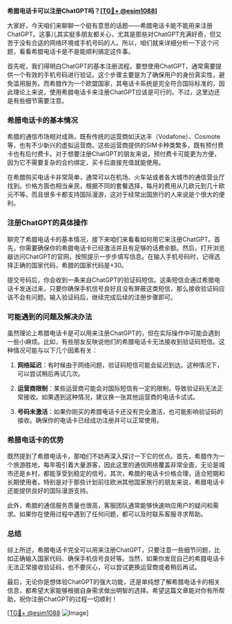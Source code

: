 **希腊电话卡可以注册ChatGPT吗？[[TG💪+ @esim1088](https://t.me/s/esim1088)]**

大家好，今天咱们来聊聊一个挺有意思的话题——希腊电话卡能不能用来注册ChatGPT。这事儿其实挺多朋友都关心，尤其是那些对ChatGPT充满好奇，但又苦于没有合适的网络环境或手机号码的人。所以，咱们就来详细分析一下这个问题，看看希腊电话卡是不是能顺利搞定这件事。

首先呢，我们得明白ChatGPT的基本注册流程。要想使用ChatGPT，通常需要提供一个有效的手机号码进行验证。这个步骤主要是为了确保用户的身份真实性，避免滥用服务。而希腊作为一个欧盟国家，其电话卡系统是完全符合国际标准的，因此理论上来说，使用希腊电话卡来注册ChatGPT应该是可行的。不过，这里边还是有些细节需要注意。

### 希腊电话卡的基本情况

希腊的通信市场相对成熟，既有传统的运营商如沃达丰（Vodafone）、Cosmote等，也有不少新兴的虚拟运营商。这些运营商提供的SIM卡种类繁多，既有预付费卡也有后付费卡。对于想要注册ChatGPT的朋友来说，预付费卡可能更为方便，因为它不需要复杂的合约绑定，买卡后直接充值就能使用。

在希腊购买电话卡非常简单，通常可以在机场、火车站或者各大城市的通信营业厅找到。价格方面也相当亲民，根据不同的套餐选择，每月的费用从几欧元到几十欧元不等。而且很多卡都支持国际漫游，这对于经常出国旅行的人来说是个很大的便利。

### 注册ChatGPT的具体操作

聊完了希腊电话卡的基本情况，接下来咱们来看看如何用它来注册ChatGPT。首先，你需要确保你的希腊电话卡已经激活并且有足够的话费余额。然后，打开浏览器访问ChatGPT的官网，按照提示一步步填写信息。在输入手机号码时，记得选择正确的国家代码，希腊的国家代码是+30。

提交号码后，你会收到一条来自ChatGPT的验证码短信。这条短信会通过希腊电话卡发送过来，只要你确保手机信号良好且没有屏蔽这类短信，那么接收验证码应该不会有问题。输入验证码后，继续完成后续的注册步骤即可。

### 可能遇到的问题及解决办法

虽然理论上希腊电话卡是可以用来注册ChatGPT的，但在实际操作中可能会遇到一些小麻烦。比如，有些朋友反映说他们的希腊电话卡无法接收到验证码短信。这种情况可能与以下几个因素有关：

1. **网络延迟**：有时候由于网络问题，验证码短信可能会延迟到达。这种情况下，可以尝试稍后再试几次。
   
2. **运营商限制**：某些运营商可能会对国际短信有一定的限制，导致验证码无法正常接收。如果遇到这种情况，建议换一张其他运营商的电话卡试试。

3. **号码未激活**：如果你刚买的希腊电话卡还没有完全激活，也可能影响验证码的接收。确保你的电话卡已经成功注册并可以正常使用。

### 希腊电话卡的优势

既然提到了希腊电话卡，那咱们不妨再深入探讨一下它的优点。首先，希腊作为一个旅游胜地，每年吸引着大量游客，因此这里的通信网络覆盖非常全面，无论是城市还是乡村，都能享受到稳定的信号。其次，希腊的电话卡价格合理，适合短期和长期使用者。特别是对于那些计划前往欧洲其他国家旅行的朋友来说，希腊电话卡还能提供良好的国际漫游支持。

此外，希腊的通信服务质量也很高，客服团队通常能够快速响应用户的疑问和需求。如果你在使用过程中遇到了任何问题，都可以及时联系客服寻求帮助。

### 总结

综上所述，希腊电话卡完全可以用来注册ChatGPT，只要注意一些细节问题，比如正确输入国家代码、确保手机信号良好等。当然，如果你发现自己的希腊电话卡无法正常接收验证码，也不要灰心，可以尝试更换运营商或者稍后再试。

最后，无论你是想体验ChatGPT的强大功能，还是单纯想了解希腊电话卡的相关信息，都希望大家能够根据自身需求做出明智的选择。希望这篇文章能对你有所帮助，祝你注册ChatGPT的过程一切顺利！

[[TG💪+ @esim1088](https://t.me/s/esim1088) ![Image](https://i.postimg.cc/4NQfJmqS/Snipaste-2025-05-13-00-14-12.png)]